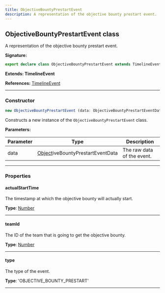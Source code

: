 ```yaml
---
title: ObjectiveBountyPrestartEvent
description: A representation of the objective bounty prestart event.
---
```


## ObjectiveBountyPrestartEvent class

A representation of the objective bounty prestart event.

**Signature:**

```ts
export declare class ObjectiveBountyPrestartEvent extends TimelineEvent 
```

**Extends: TimelineEvent**

**References:** [TimelineEvent](/api/TimelineEvent.md)

---

### Constructor

```ts
new ObjectiveBountyPrestartEvent (data: ObjectiveBountyPrestartEventData)
```

Constructs a new instance of the `ObjectiveBountyPrestartEvent` class.

**Parameters:**

| Parameter | Type | Description |
| --------- | ---- | ----------- |
| data | [Object](https://developer.mozilla.org/en-US/docs/Web/JavaScript/Reference/Global_Objects/Object)iveBountyPrestartEventData | The raw data of the event. |
---

### Properties

#### actualStartTime

The timestamp at which the objective bounty will actually start.



**Type**: [Number](https://developer.mozilla.org/en-US/docs/Web/JavaScript/Reference/Global_Objects/Number)

---

#### teamId

The ID of the team that is going to get the objective bounty.



**Type**: [Number](https://developer.mozilla.org/en-US/docs/Web/JavaScript/Reference/Global_Objects/Number)

---

#### type

The type of the event.



**Type**: 'OBJECTIVE_BOUNTY_PRESTART'

---

